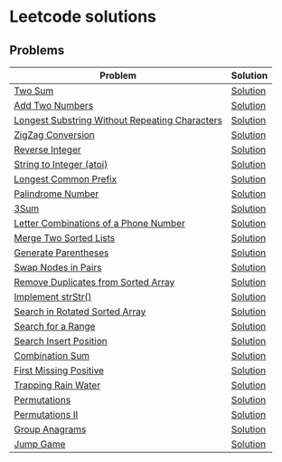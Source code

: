 # Leetcode solutions

## Problems

| Problem | Solution |
| ------------- | ------------- |
| [Two Sum](https://leetcode.com/problems/two-sum/description/) | [Solution](ID_1.java) |
| [Add Two Numbers](https://leetcode.com/problems/add-two-numbers/description/) | [Solution](ID_2.java) |
| [Longest Substring Without Repeating Characters](https://leetcode.com/problems/longest-substring-without-repeating-characters/description/) | [Solution](ID_3.java) |
| [ZigZag Conversion ](https://leetcode.com/problems/zigzag-conversion/description/) | [Solution](ID_6.java) |
| [Reverse Integer](https://leetcode.com/problems/reverse-integer/description/) | [Solution](ID_7.java) |
| [String to Integer (atoi) ](https://leetcode.com/problems/string-to-integer-atoi/description/) | [Solution](ID_8.java) |
| [Longest Common Prefix ](https://leetcode.com/problems/longest-common-prefix/description/) | [Solution](ID_14.java) |
| [Palindrome Number](https://leetcode.com/problems/palindrome-number/description/) | [Solution](ID_9.java) |
| [3Sum](https://leetcode.com/problems/3sum/description/) | [Solution](ID_15.java) |
| [Letter Combinations of a Phone Number ](https://leetcode.com/problems/letter-combinations-of-a-phone-number/description/) | [Solution](ID_17.java) |
| [Merge Two Sorted Lists ](https://leetcode.com/problems/merge-two-sorted-lists/description/) | [Solution](ID_21.java) |
| [Generate Parentheses](https://leetcode.com/problems/generate-parentheses/description/) | [Solution](ID_22.java) |
| [Swap Nodes in Pairs ](https://leetcode.com/problems/swap-nodes-in-pairs/description/) | [Solution](ID_24.java) |
| [Remove Duplicates from Sorted Array](https://leetcode.com/problems/remove-duplicates-from-sorted-array/description/) | [Solution](ID_26.java) |
| [Implement strStr()](https://leetcode.com/problems/implement-strstr/description/) | [Solution](ID_28.java) |
| [Search in Rotated Sorted Array](https://leetcode.com/problems/search-in-rotated-sorted-array/description/) | [Solution](ID_33.java) |
| [Search for a Range ](https://leetcode.com/problems/search-for-a-range/description/) | [Solution](ID_34.java) |
| [Search Insert Position ](https://leetcode.com/problems/search-insert-position/description/) | [Solution](ID_35.java) |
| [Combination Sum ](https://leetcode.com/problems/combination-sum/description/) | [Solution](ID_39.java) |
| [First Missing Positive ](https://leetcode.com/problems/first-missing-positive/description/) | [Solution](ID_41.java) |
| [Trapping Rain Water](https://leetcode.com/problems/trapping-rain-water/description/) | [Solution](ID_42.java) |
| [Permutations](https://leetcode.com/problems/permutations/description/) | [Solution](ID_46.java) |
| [Permutations II](https://leetcode.com/problems/permutations-ii/description/) | [Solution](ID_47.java) |
| [Group Anagrams](https://leetcode.com/problems/group-anagrams/description/) | [Solution](ID_49.java) |
| [Jump Game ](https://leetcode.com/problems/jump-game/description/) | [Solution](ID_55.java) |

